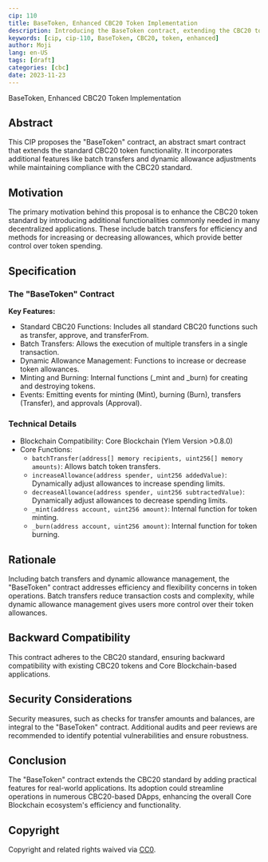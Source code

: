 ```yaml
---
cip: 110
title: BaseToken, Enhanced CBC20 Token Implementation
description: Introducing the BaseToken contract, extending the CBC20 token standard with additional features for efficiency and control.
keywords: [cip, cip-110, BaseToken, CBC20, token, enhanced]
author: Moji
lang: en-US
tags: [draft]
categories: [cbc]
date: 2023-11-23
---
```


BaseToken, Enhanced CBC20 Token Implementation

<!--truncate-->

## Abstract

This CIP proposes the "BaseToken" contract, an abstract smart contract that extends the standard CBC20 token functionality. It incorporates additional features like batch transfers and dynamic allowance adjustments while maintaining compliance with the CBC20 standard.

## Motivation

The primary motivation behind this proposal is to enhance the CBC20 token standard by introducing additional functionalities commonly needed in many decentralized applications. These include batch transfers for efficiency and methods for increasing or decreasing allowances, which provide better control over token spending.

## Specification

### The "BaseToken" Contract

**Key Features:**

- Standard CBC20 Functions: Includes all standard CBC20 functions such as transfer, approve, and transferFrom.
- Batch Transfers: Allows the execution of multiple transfers in a single transaction.
- Dynamic Allowance Management: Functions to increase or decrease token allowances.
- Minting and Burning: Internal functions (_mint and _burn) for creating and destroying tokens.
- Events: Emitting events for minting (Mint), burning (Burn), transfers (Transfer), and approvals (Approval).

### Technical Details

- Blockchain Compatibility: Core Blockchain (Ylem Version >0.8.0)
- Core Functions:
    - `batchTransfer(address[] memory recipients, uint256[] memory amounts)`: Allows batch token transfers.
    - `increaseAllowance(address spender, uint256 addedValue)`: Dynamically adjust allowances to increase spending limits.
    - `decreaseAllowance(address spender, uint256 subtractedValue)`: Dynamically adjust allowances to decrease spending limits.
    - `_mint(address account, uint256 amount)`: Internal function for token minting.
    - `_burn(address account, uint256 amount)`: Internal function for token burning.

## Rationale

Including batch transfers and dynamic allowance management, the "BaseToken" contract addresses efficiency and flexibility concerns in token operations. Batch transfers reduce transaction costs and complexity, while dynamic allowance management gives users more control over their token allowances.

## Backward Compatibility

This contract adheres to the CBC20 standard, ensuring backward compatibility with existing CBC20 tokens and Core Blockchain-based applications.

## Security Considerations

Security measures, such as checks for transfer amounts and balances, are integral to the "BaseToken" contract. Additional audits and peer reviews are recommended to identify potential vulnerabilities and ensure robustness.

## Conclusion

The "BaseToken" contract extends the CBC20 standard by adding practical features for real-world applications. Its adoption could streamline operations in numerous CBC20-based DApps, enhancing the overall Core Blockchain ecosystem's efficiency and functionality.

## Copyright

Copyright and related rights waived via [CC0](https://creativecommons.org/publicdomain/zero/1.0/).
